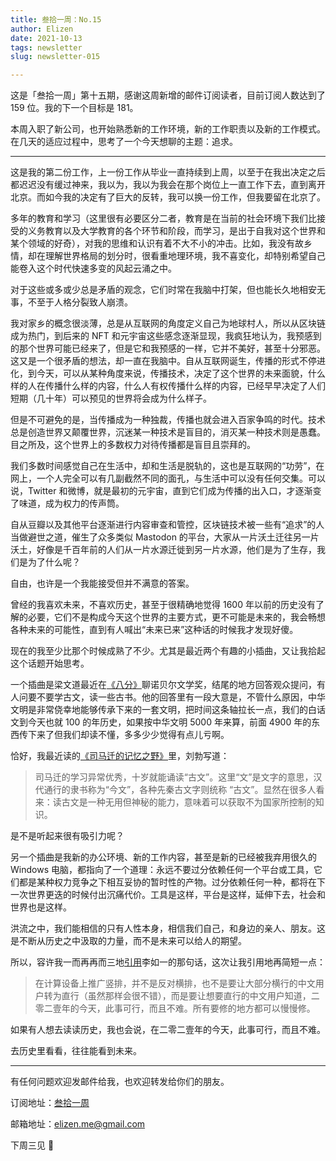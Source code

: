 ```yaml
---
title: 叁拾一周：No.15
author: Elizen
date: 2021-10-13
tags: newsletter
slug: newsletter-015

---
```

这是「叁拾一周」第十五期，感谢这周新增的邮件订阅读者，目前订阅人数达到了 159 位。我的下一个目标是 181。

本周入职了新公司，也开始熟悉新的工作环境，新的工作职责以及新的工作模式。在几天的适应过程中，思考了一个今天想聊的主题：追求。

----

这是我的第二份工作，上一份工作从毕业一直持续到上周，以至于在我出决定之后都迟迟没有缓过神来，我以为，我以为我会在那个岗位上一直工作下去，直到离开北京。而如今我的决定有了巨大的反转，我可以换一份工作，但我要留在北京了。

多年的教育和学习（这里很有必要区分二者，教育是在当前的社会环境下我们比接受的义务教育以及大学教育的各个环节和阶段，而学习，是出于自我对这个世界和某个领域的好奇），对我的思维和认识有着不大不小的冲击。比如，我没有故乡情，却在理解世界格局的划分时，很看重地理环境，我不喜变化，却特别希望自己能卷入这个时代快速多变的风起云涌之中。

对于这些或多或少总是矛盾的观念，它们时常在我脑中打架，但也能长久地相安无事，不至于人格分裂致人崩溃。

我对家乡的概念很淡薄，总是从互联网的角度定义自己为地球村人，所以从区块链成为热门，到后来的 NFT 和元宇宙这些感念逐渐显现，我疯狂地认为，我预感到的那个世界可能已经来了，但是它和我预感的一样，它并不美好，甚至十分邪恶。这又是一个很矛盾的想法，却一直在我脑中。自从互联网诞生，传播的形式不停进化，到今天，可以从某种角度来说，传播技术，决定了这个世界的未来面貌，什么样的人在传播什么样的内容，什么人有权传播什么样的内容，已经早早决定了人们短期（几十年）可以预见的世界将会成为什么样子。

但是不可避免的是，当传播成为一种独裁，传播也就会进入百家争鸣的时代。技术总是创造世界又颠覆世界，沉迷某一种技术是盲目的，消灭某一种技术则是愚蠢。目之所及，这个世界上的多数权力对待传播都是盲目且崇拜的。

我们多数时间感觉自己在生活中，却和生活是脱轨的，这也是互联网的“功劳”，在网上，一个人完全可以有几副截然不同的面孔，与生活中可以没有任何交集。可以说，Twitter 和微博，就是最初的元宇宙，直到它们成为传播的出入口，才逐渐变了味道，成为权力的传声筒。

自从豆瓣以及其他平台逐渐进行内容审查和管控，区块链技术被一些有“追求”的人当做避世之道，催生了众多类似 Mastodon 的平台，大家从一片沃土迁往另一片沃土，好像是千百年前的人们从一片水源迁徙到另一片水源，他们是为了生存，我们是为了什么呢？

自由，也许是一个我能接受但并不满意的答案。

曾经的我喜欢未来，不喜欢历史，甚至于很精确地觉得 1600 年以前的历史没有了解的必要，它们不是构成今天这个世界的主要方式，更不可能是未来的，我会畅想各种未来的可能性，直到有人喊出“未来已来”这种话的时候我才发现好傻。

现在的我至少比那个时候成熟了不少。尤其是最近两个有趣的小插曲，又让我拾起这个话题开始思考。

一个插曲是梁文道最近在[《八分》](https://www.xiaoyuzhoufm.com/episode/616033ca6001cdcd4236acea?s=eyJ1IjogIjVlN2RhNjg0YjNjNWJjYTVmNjQyMWVkYiJ9)聊诺贝尔文学奖，结尾的地方回答观众提问，有人问要不要学古文，读一些古书。他的回答里有一段大意是，不管什么原因，中华文明是非常侥幸地能够传承下来的一套文明，把时间这条轴拉长一点，我们的白话文到今天也就 100 的年历史，如果按中华文明 5000 年来算，前面 4900 年的东西传下来了但我们却读不懂，多多少少觉得有点儿亏啊。

恰好，我最近读的[《司马迁的记忆之野》](https://book.douban.com/subject/35230273/)里，刘勃写道：

> 司马迁的学习异常优秀，十岁就能诵读“古文”。这里“文”是文字的意思，汉代通行的隶书称为“今文”，各种先秦古文字则统称 “古文”。显然在很多人看来：读古文是一种无用但神秘的能力，意味着可以获取不为国家所控制的知识。

是不是听起来很有吸引力呢？

另一个插曲是我新的办公环境、新的工作内容，甚至是新的已经被我弃用很久的 Windows 电脑，都指向了一个道理：永远不要过分依赖任何一个平台或工具，它们都是某种权力竞争之下相互妥协的暂时性的产物。过分依赖任何一种，都将在下一次世界更迭的时候付出沉痛代价。工具是这样，平台是这样，延伸下去，社会和世界也是这样。

洪流之中，我们能相信的只有人性本身，相信我们自己，和身边的亲人、朋友。这是不断从历史之中汲取的力量，而不是未来可以给人的期望。

所以，容许我一而再再而三地[引用](https://elizen.me/newsletter/2021/09/newsletter-012/)李如一的那句话，这次让我引用地再简短一点：

> 在计算设备上推广竖排，并不是反对横排，也不是要让大部分横行的中文用户转为直行（虽然那样会很不错），而是要让想要直行的中文用户知道，二零二壹年的今天，此事可行，而且不难。所有要修的地方都可以慢慢修。

如果有人想去读读历史，我也会说，在二零二壹年的今天，此事可行，而且不难。

去历史里看看，往往能看到未来。

----

有任何问题欢迎发邮件给我，也欢迎转发给你们的朋友。

订阅地址：[叁拾一周](https://www.getrevue.co/profile/Elizen)

邮箱地址：[elizen.me@gmail.com](mailto:elizen.me@gmail.com)

下周三见 👋